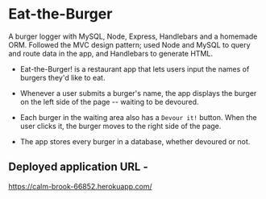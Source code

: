 # Eat-the-Burger
A burger logger with MySQL, Node, Express, Handlebars and a homemade ORM.
Followed the MVC design pattern; used Node and MySQL to query and route data in the app, and Handlebars to generate HTML.

* Eat-the-Burger! is a restaurant app that lets users input the names of burgers they'd like to eat.

* Whenever a user submits a burger's name, the app displays the burger on the left side of the page -- waiting to be devoured.

* Each burger in the waiting area also has a `Devour it!` button. When the user clicks it, the burger moves to the right side of the page.

* The app stores every burger in a database, whether devoured or not.

## Deployed application URL -
https://calm-brook-66852.herokuapp.com/
